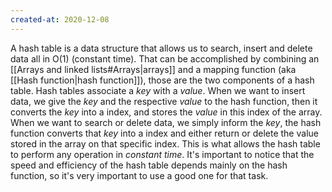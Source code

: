 ```yaml
---
created-at: 2020-12-08
---
```

A hash table is a data structure that allows us to search, insert and delete data all in $\text{O}(1)$ (constant time). That can be accomplished by combining an [[Arrays and linked lists#Arrays|arrays]] and a mapping function (aka [[Hash function|hash function]]), those are the two components of a hash table.
Hash tables associate a *key* with a *value*. When we want to insert data, we give the *key* and the respective *value* to the hash function, then it converts the *key* into a index, and stores the *value* in this index of the array. When we want to search or delete data, we simply inform the *key*, the hash function converts that *key* into a index and either return or delete the value stored in the array on that specific index. 
This is what allows the hash table to perform any operation in *constant time*. It's important to notice that the speed and efficiency of the hash table depends mainly on the hash function, so it's very important to use a good one for that task.